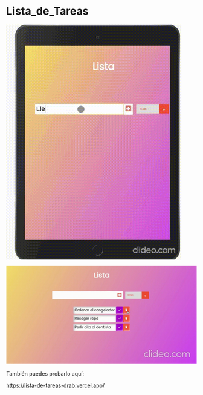 # Lista_de_Tareas

![](tablet.gif)


![](web.gif)

También puedes probarlo aquí:

https://lista-de-tareas-drab.vercel.app/
